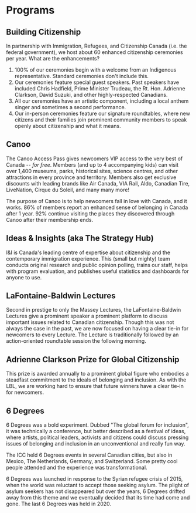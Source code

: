 # Programs

## Building Citizenship
In partnership with Immigration, Refugees, and Citizenship Canada (i.e. the federal government), we host about 60 enhanced citizenship ceremonies per year. What are the enhancements?

1. 100% of our ceremonies begin with a welcome from an Indigenous representative. Standard ceremonies don't include this.
2. Our ceremonies feature special guest speakers. Past speakers have included Chris Hadfield, Prime Minister Trudeau, the Rt. Hon. Adrienne Clarkson, David Suzuki, and other highly-respected Canadians.
3. All our ceremonies have an artistic component, including a local anthem singer and sometimes a second performance.
4. Our in-person ceremonies feature our signature roundtables, where new citizens and their families join prominent community members to speak openly about citizenship and what it means.

## Canoo
The Canoo Access Pass gives newcomers VIP access to the very best of Canada -- *for free*. Members (and up to 4 accompanying kids) can visit over 1,400 museums, parks, historical sites, science centres, and other attractions in every province and territory. Members also get exclusive discounts with leading brands like Air Canada, VIA Rail, Aldo, Canadian Tire, LiveNation, Cirque du Soleil, and many many more!

The purpose of Canoo is to help newcomers fall in love with Canada, and it works. 86% of members report an enhanced sense of belonging in Canada after 1 year. 92% continue visiting the places they discovered through Canoo after their membership ends.

## Ideas & Insights (aka The Strategy Hub)
I&I is Canada's leading centre of expertise about citizenship and the contemporary immigration experience. This (small but mighty) team conducts original research and public opinion polling, trains our staff, helps with program evaluation, and publishes useful statistics and dashboards for anyone to use.

## LaFontaine-Baldwin Lectures
Second in prestige to only the Massey Lectures, the LaFontaine-Baldwin Lectures give a prominent speaker a prominent platform to discuss important issues related to Canadian citizenship. Though this was not always the case in the past, we are now focused on having a clear tie-in for newcomers to every Lecture. The Lecture is traditionally followed by an action-oriented roundtable session the following morning.

## Adrienne Clarkson Prize for Global Citizenship
This prize is awarded annually to a prominent global figure who embodies a steadfast commitment to the ideals of belonging and inclusion. As with the LBL, we are working hard to ensure that future winners have a clear tie-in for newcomers.

## 6 Degrees
6 Degrees was a bold experiment. Dubbed "The global forum for inclusion", it was technically a conference, but better described as a festival of ideas, where artists, political leaders, activists and citizens could discuss pressing issues of belonging and inclusion in an unconventional and really fun way.

The ICC held 6 Degrees events in several Canadian cities, but also in Mexico, The Netherlands, Germany, and Switzerland. Some pretty cool people attended and the experience was transformational.

6 Degrees was launched in response to the Syrian refugee crisis of 2015, when the world was reluctant to accept those seeking asylum. The plight of asylum seekers has not disappeared but over the years, 6 Degrees drifted away from this theme and we eventually decided that its time had come and gone. The last 6 Degrees was held in 2020.

<cta-arrow target="cultural-aspirations" text="Cultural aspirations"></cta-arrow>
